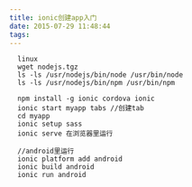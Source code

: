```yaml
---
title: ionic创建app入门
date: 2015-07-29 11:48:44
tags:  
---
```


	  linux
	  wget nodejs.tgz
	  ls -ls /usr/nodejs/bin/node /usr/bin/node
	  ls -ls /usr/nodejs/bin/npm /usr/bin/npm

	  npm install -g ionic cordova ionic
	  ionic start myapp tabs //创建tab
	  cd myapp
	  ionic setup sass
	  ionic serve 在浏览器里运行

	  //android里运行
	  ionic platform add android
	  ionic build android
	  ionic run android